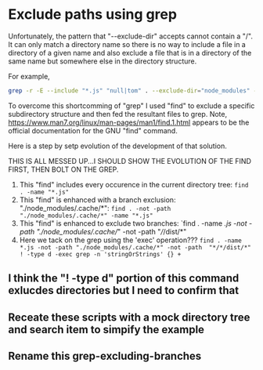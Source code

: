 # Exclude paths using grep

Unfortunately, the pattern that "--exclude-dir" accepts cannot contain a "/".
It can only match a directory name so there is no way to include
a file in a directory of a given name and also exclude a file that is
in a directory of the same name but somewhere else in the directory structure.

For example,
```Bash
grep -r -E --include "*.js" "null|tom" . --exclude-dir="node_modules" --exclude-dir="Chakra*" --exclude-dir="Google Civic*" --exclude-dir="dist"
```

To overcome this shortcomming of "grep" I used "find" to exclude a specific subdirectory structure and then fed the resultant files to grep.  Note,
https://www.man7.org/linux/man-pages/man1/find.1.html appears to be the official documentation for the GNU "find" command.

Here is a step by setp evolution of the development of that solution.

THIS IS ALL MESSED UP...I SHOULD SHOW THE EVOLUTION OF THE FIND FIRST, THEN BOLT ON THE GREP.

1. This "find" includes every occurence in the current directory tree: `find . -name "*.js"`
1. This "find" is enhanced with a branch exclusion: "./node_modules/.cache/*": `find . -not -path "./node_modules/.cache/*" -name "*.js"`
1. This "find" is enhanced to exclude two branches: `find . -name *.js -not -path "./node_modules/.cache/*" -not -path  "*/*/dist/*"
1. Here we tack on the grep using the 'exec' operation??? `find . -name *.js -not -path "./node_modules/.cache/*" -not -path  "*/*/dist/*" ! -type d -exec grep -n 'stringOrStrings' {} +`

## I think the "! -type d" portion of this command exlucdes directories but I need to confirm that

## Receate these scripts with a mock directory tree and search item to simpify the example

## Rename this grep-excluding-branches